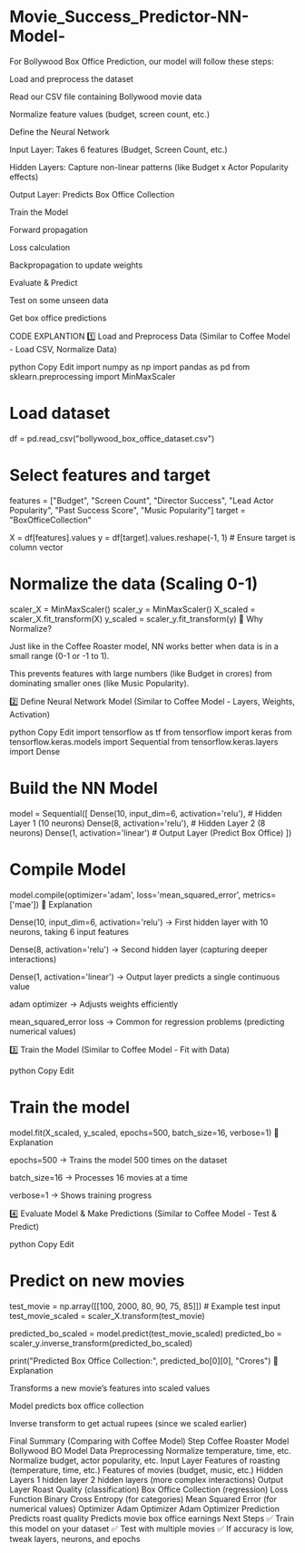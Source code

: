 # Movie_Success_Predictor-NN-Model-
For Bollywood Box Office Prediction, our model will follow these steps:

Load and preprocess the dataset

Read our CSV file containing Bollywood movie data

Normalize feature values (budget, screen count, etc.)

Define the Neural Network

Input Layer: Takes 6 features (Budget, Screen Count, etc.)

Hidden Layers: Capture non-linear patterns (like Budget x Actor Popularity effects)

Output Layer: Predicts Box Office Collection

Train the Model

Forward propagation

Loss calculation

Backpropagation to update weights

Evaluate & Predict

Test on some unseen data

Get box office predictions


 CODE EXPLANTION
1️⃣ Load and Preprocess Data
(Similar to Coffee Model - Load CSV, Normalize Data)

python
Copy
Edit
import numpy as np
import pandas as pd
from sklearn.preprocessing import MinMaxScaler

# Load dataset
df = pd.read_csv("bollywood_box_office_dataset.csv")

# Select features and target
features = ["Budget", "Screen Count", "Director Success", "Lead Actor Popularity", "Past Success Score", "Music Popularity"]
target = "BoxOfficeCollection"

X = df[features].values
y = df[target].values.reshape(-1, 1)  # Ensure target is column vector

# Normalize the data (Scaling 0-1)
scaler_X = MinMaxScaler()
scaler_y = MinMaxScaler()
X_scaled = scaler_X.fit_transform(X)
y_scaled = scaler_y.fit_transform(y)
🔹 Why Normalize?

Just like in the Coffee Roaster model, NN works better when data is in a small range (0-1 or -1 to 1).

This prevents features with large numbers (like Budget in crores) from dominating smaller ones (like Music Popularity).

2️⃣ Define Neural Network Model
(Similar to Coffee Model - Layers, Weights, Activation)

python
Copy
Edit
import tensorflow as tf
from tensorflow import keras
from tensorflow.keras.models import Sequential
from tensorflow.keras.layers import Dense

# Build the NN Model
model = Sequential([
    Dense(10, input_dim=6, activation='relu'),  # Hidden Layer 1 (10 neurons)
    Dense(8, activation='relu'),  # Hidden Layer 2 (8 neurons)
    Dense(1, activation='linear')  # Output Layer (Predict Box Office)
])

# Compile Model
model.compile(optimizer='adam', loss='mean_squared_error', metrics=['mae'])
🔹 Explanation

Dense(10, input_dim=6, activation='relu') → First hidden layer with 10 neurons, taking 6 input features

Dense(8, activation='relu') → Second hidden layer (capturing deeper interactions)

Dense(1, activation='linear') → Output layer predicts a single continuous value

adam optimizer → Adjusts weights efficiently

mean_squared_error loss → Common for regression problems (predicting numerical values)

3️⃣ Train the Model
(Similar to Coffee Model - Fit with Data)

python
Copy
Edit
# Train the model
model.fit(X_scaled, y_scaled, epochs=500, batch_size=16, verbose=1)
🔹 Explanation

epochs=500 → Trains the model 500 times on the dataset

batch_size=16 → Processes 16 movies at a time

verbose=1 → Shows training progress

4️⃣ Evaluate Model & Make Predictions
(Similar to Coffee Model - Test & Predict)

python
Copy
Edit
# Predict on new movies
test_movie = np.array([[100, 2000, 80, 90, 75, 85]])  # Example test input
test_movie_scaled = scaler_X.transform(test_movie)

predicted_bo_scaled = model.predict(test_movie_scaled)
predicted_bo = scaler_y.inverse_transform(predicted_bo_scaled)

print("Predicted Box Office Collection:", predicted_bo[0][0], "Crores")
🔹 Explanation

Transforms a new movie’s features into scaled values

Model predicts box office collection

Inverse transform to get actual rupees (since we scaled earlier)

Final Summary (Comparing with Coffee Model)
Step	Coffee Roaster Model	Bollywood BO Model
Data Preprocessing	Normalize temperature, time, etc.	Normalize budget, actor popularity, etc.
Input Layer	Features of roasting (temperature, time, etc.)	Features of movies (budget, music, etc.)
Hidden Layers	1 hidden layer	2 hidden layers (more complex interactions)
Output Layer	Roast Quality (classification)	Box Office Collection (regression)
Loss Function	Binary Cross Entropy (for categories)	Mean Squared Error (for numerical values)
Optimizer	Adam Optimizer	Adam Optimizer
Prediction	Predicts roast quality	Predicts movie box office earnings
Next Steps
✅ Train this model on your dataset
✅ Test with multiple movies
✅ If accuracy is low, tweak layers, neurons, and epochs

